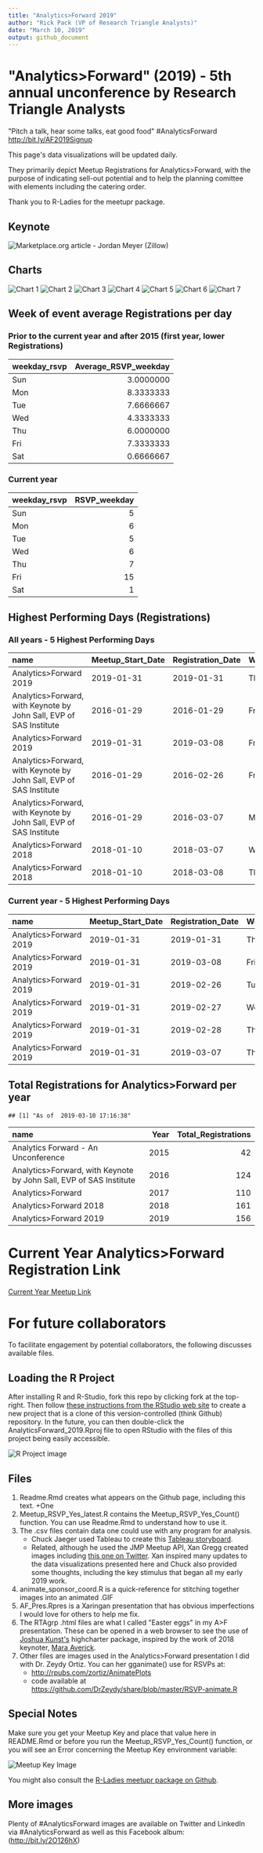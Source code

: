 ```yaml
---
title: "Analytics>Forward 2019"
author: "Rick Pack (VP of Research Triangle Analysts)"
date: "March 10, 2019"
output: github_document
---
```




# "Analytics>Forward" (2019) - 5th annual unconference by Research Triangle Analysts

"Pitch a talk, hear some talks, eat good food" #AnalyticsForward http://bit.ly/AF2019Signup

This page's data visualizations will be updated daily.

They primarily depict Meetup Registrations for Analytics>Forward, with the purpose of indicating sell-out potential and to help the planning comittee with elements including the catering order.

Thank you to R-Ladies for the meetupr package.

## Keynote
![Marketplace.org article - Jordan Meyer (Zillow)](Marketplace_Zillow_JordanMeyer.png)

## Charts

![Chart 1](af_2019-1.png)
![Chart 2](af_2019-2.png)
![Chart 3](af_2019-3.png)
![Chart 4](af_2019-4.png)
![Chart 5](af_2019-5.png)
![Chart 6](af_2019-6.png)
![Chart 7](af_2019-7.png)







## Week of event average Registrations per day 

### Prior to the current year and after 2015 (first year, lower Registrations)


|weekday_rsvp | Average_RSVP_weekday|
|:------------|--------------------:|
|Sun          |            3.0000000|
|Mon          |            8.3333333|
|Tue          |            7.6666667|
|Wed          |            4.3333333|
|Thu          |            6.0000000|
|Fri          |            7.3333333|
|Sat          |            0.6666667|

### Current year 


|weekday_rsvp | RSVP_weekday|
|:------------|------------:|
|Sun          |            5|
|Mon          |            6|
|Tue          |            5|
|Wed          |            6|
|Thu          |            7|
|Fri          |           15|
|Sat          |            1|

## Highest Performing Days (Registrations)

### All years - 5 Highest Performing Days

|name                                                               |Meetup_Start_Date |Registration_Date |Weekday | Registration_Count|
|:------------------------------------------------------------------|:-----------------|:-----------------|:-------|------------------:|
|Analytics>Forward 2019                                             |2019-01-31        |2019-01-31        |Thu     |                 19|
|Analytics>Forward, with Keynote by John Sall, EVP of SAS Institute |2016-01-29        |2016-01-29        |Fri     |                 17|
|Analytics>Forward 2019                                             |2019-01-31        |2019-03-08        |Fri     |                 16|
|Analytics>Forward, with Keynote by John Sall, EVP of SAS Institute |2016-01-29        |2016-02-26        |Fri     |                 11|
|Analytics>Forward, with Keynote by John Sall, EVP of SAS Institute |2016-01-29        |2016-03-07        |Mon     |                 11|
|Analytics>Forward 2018                                             |2018-01-10        |2018-03-07        |Wed     |                 11|
|Analytics>Forward 2018                                             |2018-01-10        |2018-03-08        |Thu     |                 11|

### Current year - 5 Highest Performing Days

|name                   |Meetup_Start_Date |Registration_Date |Weekday | Registration_Count|
|:----------------------|:-----------------|:-----------------|:-------|------------------:|
|Analytics>Forward 2019 |2019-01-31        |2019-01-31        |Thu     |                 19|
|Analytics>Forward 2019 |2019-01-31        |2019-03-08        |Fri     |                 16|
|Analytics>Forward 2019 |2019-01-31        |2019-02-26        |Tue     |                 10|
|Analytics>Forward 2019 |2019-01-31        |2019-02-27        |Wed     |                  9|
|Analytics>Forward 2019 |2019-01-31        |2019-02-28        |Thu     |                  9|
|Analytics>Forward 2019 |2019-01-31        |2019-03-07        |Thu     |                  9|

## Total Registrations for Analytics>Forward per year

```
## [1] "As of  2019-03-10 17:16:38"
```



|name                                                               | Year| Total_Registrations|
|:------------------------------------------------------------------|----:|-------------------:|
|Analytics Forward - An Unconference                                | 2015|                  42|
|Analytics>Forward, with Keynote by John Sall, EVP of SAS Institute | 2016|                 124|
|Analytics>Forward                                                  | 2017|                 110|
|Analytics>Forward 2018                                             | 2018|                 161|
|Analytics>Forward 2019                                             | 2019|                 156|

# Current Year Analytics>Forward Registration Link
[Current Year Meetup Link](http://bit.ly/AF2019Signup "Analytics>Forward 2019 Meetup page")


# For future collaborators
To facilitate engagement by potential collaborators, the following discusses available files.

## Loading the R Project
After installing R and R-Studio, fork this repo by clicking fork at the top-right. Then follow 
[these instructions from the RStudio web site](https://support.rstudio.com/hc/en-us/articles/200532077-Version-Control-with-Git-and-SVN) to create a new project that is a clone of this version-controlled (think Github) repository. In the future, you can then double-click the AnalyticsForward_2019.Rproj file to open RStudio with the files of this project being easily accessible.

![R Project image](Rproj_image.png)

## Files
1. Readme.Rmd creates what appears on the Github page, including this text.
     +One 
2. Meetup_RSVP_Yes_latest.R contains the Meetup_RSVP_Yes_Count() function. You can use Readme.Rmd to understand how to use it.
3. The .csv files contain data one could use with any program for analysis. 
     + Chuck Jaeger used Tableau to create this [Tableau storyboard](https://public.tableau.com/profile/chuck.jaeger#!/vizhome/AnalyticsForward2019/Storyboard).
     + Related, although he used the JMP Meetup API, Xan Gregg created images including [this one on Twitter](https://twitter.com/xangregg/status/1104359495059337217). Xan inspired many updates to the data visualizations presented here and Chuck also provided some thoughts, including the key stimulus that began all my early 2019 work.
4. animate_sponsor_coord.R is a quick-reference for stitching together images into an animated .GIF
5. AF_Pres.Rpres is a Xaringan presentation that has obvious imperfections I would love for others to help me fix.
6. The RTAgrp .html files are what I called "Easter eggs" in my A>F presentation. These can be opened in a web browser to see the use of [Joshua Kunst's](https://twitter.com/jbkunst) highcharter package, inspired by the work of 2018 keynoter, [Mara Averick](http://rpubs.com/maraaverick/470388).
7. Other files are images used in the Analytics>Forward presentation I did with Dr. Zeydy Ortiz. You can her gganimate() use for RSVPs at:
     + http://rpubs.com/zortiz/AnimatePlots
     + code available at https://github.com/DrZeydy/share/blob/master/RSVP-animate.R
     
## Special Notes
Make sure you get your Meetup Key and place that value here in README.Rmd or before you run the Meetup_RSVP_Yes_Count() function, or you will see an Error concerning the Meetup Key environment variable:

![Meetup Key Image](meetup_key_image.png "Must run this line as an uncommented line using your Meetup API Key.")

You might also consult the [R-Ladies meetupr package on Github](https://github.com/rladies/meetupr).

## More images
Plenty of #AnalyticsForward images are available on Twitter and LinkedIn via #AnalyticsForward as well as this Facebook album: (http://bit.ly/2O126hX)

